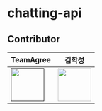 # chatting-api

## Contributor

|        TeamAgree        |            김학성            |
|-------------------------------|-------------------------------|
<a href=""><img src="https://avatars.githubusercontent.com/u/140408265?s=96&v=4" width="75"></a>|<a href="https://github.com/haksung59"><img src="https://avatars.githubusercontent.com/u/82303691?v=4" width="75"></a> |
